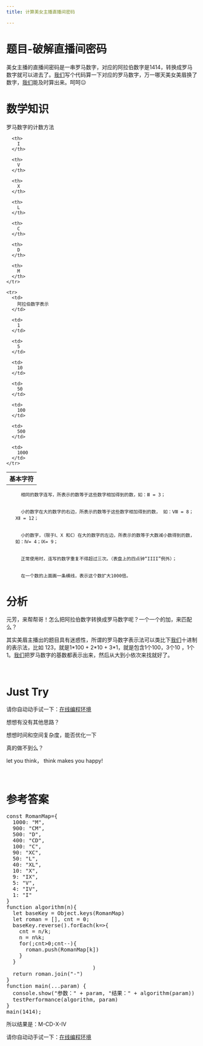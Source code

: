 ```yaml
---
title: 计算美女主播直播间密码

---
```


# 题目-破解直播间密码

美女主播的直播间密码是一串罗马数字，对应的阿拉伯数字是1414，转换成罗马数字就可以进去了。[我们](https://www.w3cdoc.com)写个代码算一下对应的罗马数字，万一哪天美女美眉换了数字，[我们](https://www.w3cdoc.com)能及时算出来。呵呵&#x1f611;

# 数学知识

<div>
罗马数字的计数方法
  
  <table class="table table-striped-white table-bordered" data-anchor-id="nflt">
    <tr>
      <th>
        基本字符
      </th>

      <th>
        I
      </th>
      
      <th>
        V
      </th>
      
      <th>
        X
      </th>
      
      <th>
        L
      </th>
      
      <th>
        C
      </th>
      
      <th>
        D
      </th>
      
      <th>
        M
      </th>
    </tr>
    
    <tr>
      <td>
        阿拉伯数字表示
      </td>
      
      <td>
        1
      </td>
      
      <td>
        5
      </td>
      
      <td>
        10
      </td>
      
      <td>
        50
      </td>
      
      <td>
        100
      </td>
      
      <td>
        500
      </td>
      
      <td>
        1000
      </td>
    </tr>
  </table>
  <ol data-anchor-id="5hgc">
    
      相同的数字连写，所表示的数等于这些数字相加得到的数，如：Ⅲ = 3；
    
    
      小的数字在大的数字的右边，所表示的数等于这些数字相加得到的数， 如：Ⅷ = 8；Ⅻ = 12；
    
    
      小的数字，（限于Ⅰ、X 和C）在大的数字的左边，所表示的数等于大数减小数得到的数，如：Ⅳ= 4；Ⅸ= 9；
    
    
      正常使用时，连写的数字重复不得超过三次。（表盘上的四点钟“IIII”例外）；
    
    
      在一个数的上面画一条横线，表示这个数扩大1000倍。
    
  </ol>
</div>

# 分析

元芳，来帮帮哥！怎么把阿拉伯数字转换成罗马数字呢？一个一个的加，来匹配么？

其实美眉主播出的题目具有迷惑性，所谓的罗马数字表示法可以类比下[我们](https://www.w3cdoc.com)十进制的表示法，比如 123，就是1\*100 + 2\*10 + 3*1，就是包含1个100，3个10 ，1个1。[我们](https://www.w3cdoc.com)把罗马数字的基数都表示出来，然后从大到小依次来找就好了。

&nbsp;

# Just Try

请你自动动手试一下：[在线编程环境][1]

想想有没有其他思路？

想想时间和空间复杂度，能否优化一下

真的做不到么？

let you think， think makes you happy!

&nbsp;

# 参考答案

<pre class="EnlighterJSRAW" data-enlighter-language="null">const RomanMap={
  1000: "M",
  900: "CM",
  500: "D",
  400: "CD",
  100: "C",
  90: "XC",
  50: "L",
  40: "XL",
  10: "X",
  9: "IX",
  5: "V",
  4: "IV",
  1: "I"
}
function algorithm(n){
  let baseKey = Object.keys(RomanMap)
  let roman = [], cnt = 0;
  baseKey.reverse().forEach(k=>{
    cnt = n/k;
    n = n%k;
    for(;cnt>0;cnt--){
      roman.push(RomanMap[k])
    }
  }
                           )
  return roman.join("-")
}
function main(...param) {
  console.show("参数：" + param, "结果：" + algorithm(param))
  testPerformance(algorithm, param)
}
main(1414);</pre>

所以结果是：M-CD-X-IV

请你自动动手试一下：[在线编程环境][2]

 [1]: https://www.f2e123.com/code?code=algorithm&pid=4257
 [2]: https://www.f2e123.com/code?pid=4257
